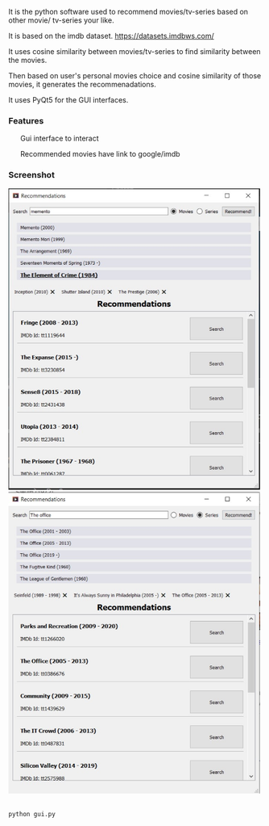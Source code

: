 It is the python software used to recommend movies/tv-series based on other movie/
tv-series your like.

It is based on the imdb dataset. https://datasets.imdbws.com/

It uses cosine similarity between movies/tv-series to find similarity between the movies.

Then based on user's personal movies choice and cosine similarity of those movies, it generates the recommenadations.

It uses PyQt5 for the GUI interfaces.


### Features
<ul>Gui interface to interact</ul>
<ul>Recommended movies have link to google/imdb </ul>

### Screenshot

<img src="https://github.com/nishan7/IMDb-Recommender/blob/master/demo.jpg" alt="sample" width="500"/>
<img src="https://github.com/nishan7/IMDb-Recommender/blob/master/demo_series.jpg" alt="sample2" width="500"/>


##
```
python gui.py
```

##

